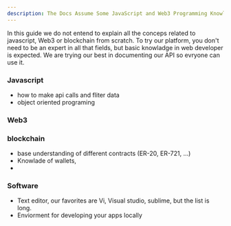 ```yaml
---
description: The Docs Assume Some JavaScript and Web3 Programming Knowledge.
---
```


In this guide we do not entend to explain all the conceps related to javascript, Web3 or blockchain from scratch. To try our platform, you don't need to be an expert in all that fields, but basic knowladge in web developer is expected. We are trying our best in documenting our API so evryone can use it. 



### Javascript 
* how to make api calls and fliter data
* object oriented programing

### Web3


### blockchain
* base understanding of different contracts (ER-20, ER-721, ...)
* Knowlade of wallets,
*  
### Software
* Text editor, our favorites are Vi, Visual studio, sublime, but the list is long.
* Enviorment for developing your apps locally
